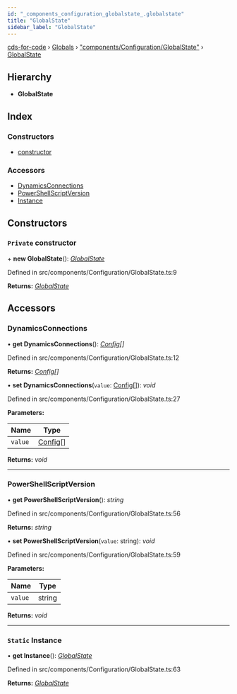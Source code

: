 ```yaml
---
id: "_components_configuration_globalstate_.globalstate"
title: "GlobalState"
sidebar_label: "GlobalState"
---
```


[cds-for-code](../index.md) › [Globals](../globals.md) › ["components/Configuration/GlobalState"](../modules/_components_configuration_globalstate_.md) › [GlobalState](_components_configuration_globalstate_.globalstate.md)

## Hierarchy

* **GlobalState**

## Index

### Constructors

* [constructor](_components_configuration_globalstate_.globalstate.md#private-constructor)

### Accessors

* [DynamicsConnections](_components_configuration_globalstate_.globalstate.md#dynamicsconnections)
* [PowerShellScriptVersion](_components_configuration_globalstate_.globalstate.md#powershellscriptversion)
* [Instance](_components_configuration_globalstate_.globalstate.md#static-instance)

## Constructors

### `Private` constructor

\+ **new GlobalState**(): *[GlobalState](_components_configuration_globalstate_.globalstate.md)*

Defined in src/components/Configuration/GlobalState.ts:9

**Returns:** *[GlobalState](_components_configuration_globalstate_.globalstate.md)*

## Accessors

###  DynamicsConnections

• **get DynamicsConnections**(): *[Config](../interfaces/_api_cds_webapi_cdswebapi_.cdswebapi.config.md)[]*

Defined in src/components/Configuration/GlobalState.ts:12

**Returns:** *[Config](../interfaces/_api_cds_webapi_cdswebapi_.cdswebapi.config.md)[]*

• **set DynamicsConnections**(`value`: [Config](../interfaces/_api_cds_webapi_cdswebapi_.cdswebapi.config.md)[]): *void*

Defined in src/components/Configuration/GlobalState.ts:27

**Parameters:**

Name | Type |
------ | ------ |
`value` | [Config](../interfaces/_api_cds_webapi_cdswebapi_.cdswebapi.config.md)[] |

**Returns:** *void*

___

###  PowerShellScriptVersion

• **get PowerShellScriptVersion**(): *string*

Defined in src/components/Configuration/GlobalState.ts:56

**Returns:** *string*

• **set PowerShellScriptVersion**(`value`: string): *void*

Defined in src/components/Configuration/GlobalState.ts:59

**Parameters:**

Name | Type |
------ | ------ |
`value` | string |

**Returns:** *void*

___

### `Static` Instance

• **get Instance**(): *[GlobalState](_components_configuration_globalstate_.globalstate.md)*

Defined in src/components/Configuration/GlobalState.ts:63

**Returns:** *[GlobalState](_components_configuration_globalstate_.globalstate.md)*
